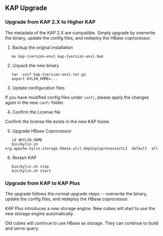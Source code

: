## KAP Upgrade

### Upgrade from KAP 2.X to Higher KAP

The metadata of the KAP 2.X are compatible. Simply upgrade by overwrite the binary, update the config files, and redeploy the HBase coprocessor.

1)	Backup the orignal installation

```shell
   mv kap-{version-env} kap-{version-env}.bak
```

2)	Unpack the new binary

```shell
   tar -zxvf kap-{version-env}.tar.gz
   export KYLIN_HOME=...
```

3)	Update configuration files

   If you have modified config files under `conf/`, please apply the changes again in the new `conf/` folder.

4)	Confirm the License file

   Confirm the license file exists in the new KAP home.

5)	Upgrade HBase Coprocessor

```shell
   cd $KYLIN_HOME
   bin/kylin.sh  org.apache.kylin.storage.hbase.util.DeployCoprocessorCLI  default  all
```

6)	Restart KAP

````shell
   bin/kylin.sh stop
   bin/kylin.sh start
````




### Upgrade from KAP to KAP Plus

The upgrade follows the normal upgrade steps -- overwrite the binary, update the config files, and redeploy the HBase coprocessor.

KAP Plus introduces a new storage engine. New cubes will start to use the new storage engine automatically.

Old cubes will continue to use HBase as storage. They can continue to build and serve query.



